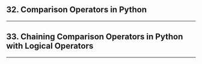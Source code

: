 ## 32. Comparison Operators in Python

***

## 33. Chaining Comparison Operators in Python with Logical Operators

***
